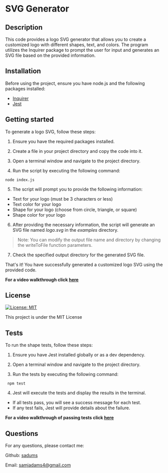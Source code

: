 # SVG Generator


## Description

This code provides a logo SVG generator that allows you to create a customized logo with different shapes, text, and colors. The program utilizes the Inquirer package to prompt the user for input and generates an SVG file based on the provided information.

## Installation

Before using the project, ensure you have node.js and the following packages installed:
- [Inquirer](https://www.npmjs.com/package/inquirer "npmjs.com")
- [Jest](https://jestjs.io "jestjs.io")

## Getting started

To generate a logo SVG, follow these steps:

1. Ensure you have the required packages installed.

2. Create a file in your project directory and copy the code into it.

3. Open a terminal window and navigate to the project directory.

4. Run the script by executing the following command:

```
node index.js
```

5. The script will prompt you to provide the following information:

* Text for your logo (must be 3 characters or less)
* Text color for your logo
* Shape for your logo (choose from circle, triangle, or square)
* Shape color for your logo

6. After providing the necessary information, the script will generate an SVG file named *logo.svg* in the *examples* directory.

> Note: You can modify the output file name and directory by changing the writeToFile function parameters.

7. Check the specified output directory for the generated SVG file.

That's it! You have successfully generated a customized logo SVG using the provided code.

**For a video walkthrough click [here](https://drive.google.com/file/d/1aEoHF3_quX08RDdFiXe61jzZf2etxQME/view "drive.google.com")**

## License

[![License: MIT](https://img.shields.io/badge/License-MIT-yellow.svg)](https://opensource.org/licenses/MIT)

This project is under the MIT License

## Tests

To run the shape tests, follow these steps:

1. Ensure you have Jest installed globally or as a dev dependency.

2. Open a terminal window and navigate to the project directory.

3. Run the tests by executing the following command:
```
 npm test
```

4. Jest will execute the tests and display the results in the terminal.
 * If all tests pass, you will see a success message for each test.
 * If any test fails, Jest will provide details about the failure.


**For a video walkthrough of passing tests click [here](https://drive.google.com/file/d/1HBSn2rZTbxgc54bDGmGfJvMRia_kJoU7/view "drive.google.com")**

## Questions 

For any questions, please contact me:

Github: [sadums](https://github.com/sadums)

Email: samjadams4@gmail.com